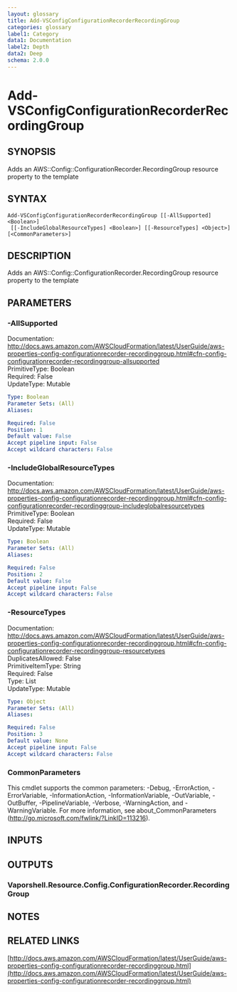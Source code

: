 ```yaml
---
layout: glossary
title: Add-VSConfigConfigurationRecorderRecordingGroup
categories: glossary
label1: Category
data1: Documentation
label2: Depth
data2: Deep
schema: 2.0.0
---
```


# Add-VSConfigConfigurationRecorderRecordingGroup

## SYNOPSIS
Adds an AWS::Config::ConfigurationRecorder.RecordingGroup resource property to the template

## SYNTAX

```
Add-VSConfigConfigurationRecorderRecordingGroup [[-AllSupported] <Boolean>]
 [[-IncludeGlobalResourceTypes] <Boolean>] [[-ResourceTypes] <Object>] [<CommonParameters>]
```

## DESCRIPTION
Adds an AWS::Config::ConfigurationRecorder.RecordingGroup resource property to the template

## PARAMETERS

### -AllSupported
Documentation: http://docs.aws.amazon.com/AWSCloudFormation/latest/UserGuide/aws-properties-config-configurationrecorder-recordinggroup.html#cfn-config-configurationrecorder-recordinggroup-allsupported    
PrimitiveType: Boolean    
Required: False    
UpdateType: Mutable

```yaml
Type: Boolean
Parameter Sets: (All)
Aliases:

Required: False
Position: 1
Default value: False
Accept pipeline input: False
Accept wildcard characters: False
```

### -IncludeGlobalResourceTypes
Documentation: http://docs.aws.amazon.com/AWSCloudFormation/latest/UserGuide/aws-properties-config-configurationrecorder-recordinggroup.html#cfn-config-configurationrecorder-recordinggroup-includeglobalresourcetypes    
PrimitiveType: Boolean    
Required: False    
UpdateType: Mutable

```yaml
Type: Boolean
Parameter Sets: (All)
Aliases:

Required: False
Position: 2
Default value: False
Accept pipeline input: False
Accept wildcard characters: False
```

### -ResourceTypes
Documentation: http://docs.aws.amazon.com/AWSCloudFormation/latest/UserGuide/aws-properties-config-configurationrecorder-recordinggroup.html#cfn-config-configurationrecorder-recordinggroup-resourcetypes    
DuplicatesAllowed: False    
PrimitiveItemType: String    
Required: False    
Type: List    
UpdateType: Mutable

```yaml
Type: Object
Parameter Sets: (All)
Aliases:

Required: False
Position: 3
Default value: None
Accept pipeline input: False
Accept wildcard characters: False
```

### CommonParameters
This cmdlet supports the common parameters: -Debug, -ErrorAction, -ErrorVariable, -InformationAction, -InformationVariable, -OutVariable, -OutBuffer, -PipelineVariable, -Verbose, -WarningAction, and -WarningVariable.
For more information, see about_CommonParameters (http://go.microsoft.com/fwlink/?LinkID=113216).

## INPUTS

## OUTPUTS

### Vaporshell.Resource.Config.ConfigurationRecorder.RecordingGroup

## NOTES

## RELATED LINKS

[http://docs.aws.amazon.com/AWSCloudFormation/latest/UserGuide/aws-properties-config-configurationrecorder-recordinggroup.html](http://docs.aws.amazon.com/AWSCloudFormation/latest/UserGuide/aws-properties-config-configurationrecorder-recordinggroup.html)

